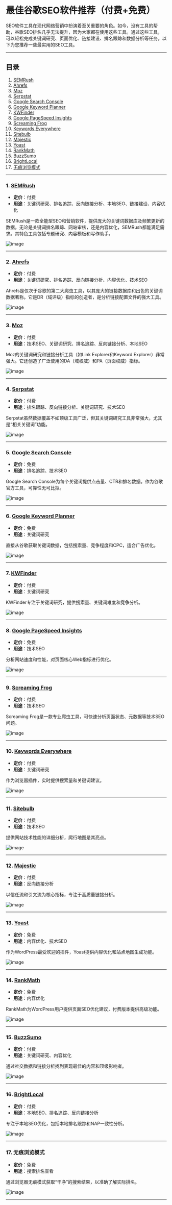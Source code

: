 # 最佳谷歌SEO软件推荐（付费+免费）

SEO软件工具在现代网络营销中扮演着至关重要的角色。如今，没有工具的帮助，谷歌SEO排名几乎无法提升，因为大家都在使用这些工具。通过这些工具，可以轻松完成关键词研究、页面优化、链接建设、排名跟踪和数据分析等任务。以下为您推荐一些最实用的SEO工具。

---

## 目录

1. [SEMRush](#semrush)
2. [Ahrefs](#ahrefs)
3. [Moz](#moz)
4. [Serpstat](#serpstat)
5. [Google Search Console](#google-search-console)
6. [Google Keyword Planner](#google-keyword-planner)
7. [KWFinder](#kwfinder)
8. [Google PageSpeed Insights](#google-pagespeed-insights)
9. [Screaming Frog](#screaming-frog)
10. [Keywords Everywhere](#keywords-everywhere)
11. [Sitebulb](#sitebulb)
12. [Majestic](#majestic)
13. [Yoast](#yoast)
14. [RankMath](#rankmath)
15. [BuzzSumo](#buzzsumo)
16. [BrightLocal](#brightlocal)
17. [无痕浏览模式](#无痕浏览模式)

---


### **1. [SEMRush](https://www.semrush.com)**
- **定价**：付费  
- **用途**：关键词研究、排名追踪、反向链接分析、本地SEO、链接建设、内容优化  

SEMRush是一款全能型SEO和营销软件，提供庞大的关键词数据库及频繁更新的数据。无论是关键词排名跟踪、网站审核，还是内容优化，SEMRush都能满足需求。其特色工具包括专题研究、内容模板和写作助手。

![image](https://github.com/user-attachments/assets/1a9182f0-0b51-4965-a891-b2f624c0286d)

---

### **2. [Ahrefs](https://ahrefs.com)**
- **定价**：付费  
- **用途**：关键词研究、排名追踪、反向链接分析、内容优化、技术SEO  

Ahrefs是仅次于谷歌的第二大爬虫工具，以其庞大的链接数据库和出色的关键词数据著称。它是DR（域评级）指标的创造者，是分析链接配置文件的强大工具。

![image](https://github.com/user-attachments/assets/823efb4d-eed6-42a9-9b7c-756c7b4f6e2a)

---

### **3. [Moz](https://moz.com)**
- **定价**：付费  
- **用途**：技术SEO、关键词研究、排名追踪、反向链接分析、本地SEO  

Moz的关键词研究和链接分析工具（如Link Explorer和Keyword Explorer）非常强大。它还创造了广泛使用的DA（域权威）和PA（页面权威）指标。

![image](https://github.com/user-attachments/assets/5164bf9d-8216-4589-857a-0a8239fbad13)

---

### **4. [Serpstat](https://serpstat.com)**
- **定价**：付费  
- **用途**：排名跟踪、反向链接分析、关键词研究、技术SEO  

Serpstat虽然数据覆盖不如顶级工具广泛，但其关键词研究工具非常强大，尤其是“相关关键词”功能。

![image](https://github.com/user-attachments/assets/4e6c219e-daad-4da8-af9a-806820d132b6)

---

### **5. [Google Search Console](https://search.google.com/search-console)**
- **定价**：免费  
- **用途**：排名追踪、技术SEO  

Google Search Console为每个关键词提供点击量、CTR和排名数据。作为谷歌官方工具，可靠性无可比拟。

![image](https://github.com/user-attachments/assets/51f17b1c-8c72-4dea-9e12-69353e345093)

---

### **6. [Google Keyword Planner](https://ads.google.com/home/tools/keyword-planner/)**
- **定价**：免费  
- **用途**：关键词研究  

直接从谷歌获取关键词数据，包括搜索量、竞争程度和CPC，适合广告优化。

![image](https://github.com/user-attachments/assets/c776ad42-3372-481c-b647-7fac6b7409e8)

---

### **7. [KWFinder](https://mangools.com/kwfinder)**
- **定价**：付费  
- **用途**：关键词研究  

KWFinder专注于关键词研究，提供搜索量、关键词难度和竞争分析。

![image](https://github.com/user-attachments/assets/1dc425e2-592c-4c83-a05e-a538d064bf45)

---

### **8. [Google PageSpeed Insights](https://pagespeed.web.dev/)**
- **定价**：免费  
- **用途**：技术SEO  

分析网站速度和性能，对页面核心Web指标进行优化。

![image](https://github.com/user-attachments/assets/344b46a3-3932-4365-a686-53d79108eb88)

---

### **9. [Screaming Frog](https://www.screamingfrog.co.uk/seo-spider/)**
- **定价**：付费  
- **用途**：技术SEO  

Screaming Frog是一款专业爬虫工具，可快速分析页面状态、元数据等技术SEO问题。

![image](https://github.com/user-attachments/assets/e5847ca7-6a93-4dfb-82f0-92c2697d9a15)

---

### **10. [Keywords Everywhere](https://keywordseverywhere.com)**
- **定价**：付费  
- **用途**：关键词研究  

作为浏览器插件，实时提供搜索量和关键词建议。

![image](https://github.com/user-attachments/assets/f6dfaea0-7adc-4ef4-8637-3161f29b0c14)

---

### **11. [Sitebulb](https://sitebulb.com)**
- **定价**：付费  
- **用途**：技术SEO  

提供网站技术性能的详细分析，爬行地图是其亮点。

![image](https://github.com/user-attachments/assets/4250fc87-dd97-42e2-9990-1eadb6da2ac7)

---

### **12. [Majestic](https://majestic.com)**
- **定价**：付费  
- **用途**：反向链接分析  

以信任流和引文流为核心指标，专注于高质量链接分析。

![image](https://github.com/user-attachments/assets/23ab2430-8a0a-4501-ae55-50a62e10f4e5)

---

### **13. [Yoast](https://yoast.com)**
- **定价**：免费  
- **用途**：内容优化、技术SEO  

作为WordPress最受欢迎的插件，Yoast提供内容优化和站点地图生成功能。

![image](https://github.com/user-attachments/assets/26e453e8-08f7-49d7-9e7e-b5ad4f7fb3c8)

---

### **14. [RankMath](https://rankmath.com)**
- **定价**：免费  
- **用途**：内容优化  

RankMath为WordPress用户提供页面SEO优化建议，付费版本提供高级功能。

![image](https://github.com/user-attachments/assets/74400c29-a974-4b74-a908-c577951dc6b0)

---

### **15. [BuzzSumo](https://buzzsumo.com)**
- **定价**：付费  
- **用途**：关键词研究、内容优化  

通过社交数据和链接分析找到表现最佳的内容和顶级影响者。

![image](https://github.com/user-attachments/assets/f1fe7a8d-d213-4eb8-97c2-f933f0d8c07f)

---

### **16. [BrightLocal](https://www.brightlocal.com)**
- **定价**：付费  
- **用途**：本地SEO、排名追踪、反向链接分析  

专注于本地SEO优化，包括本地排名跟踪和NAP一致性分析。

![image](https://github.com/user-attachments/assets/7fae8b71-7674-458f-b4c9-7915f83aee90)

---

### **17. 无痕浏览模式**
- **定价**：免费  
- **用途**：搜索排名查看  

通过浏览器无痕模式获取“干净”的搜索结果，以准确了解实际排名。

![image](https://github.com/user-attachments/assets/7d72a6fd-8eee-4cb3-9c70-8b01b536ed33)

---

